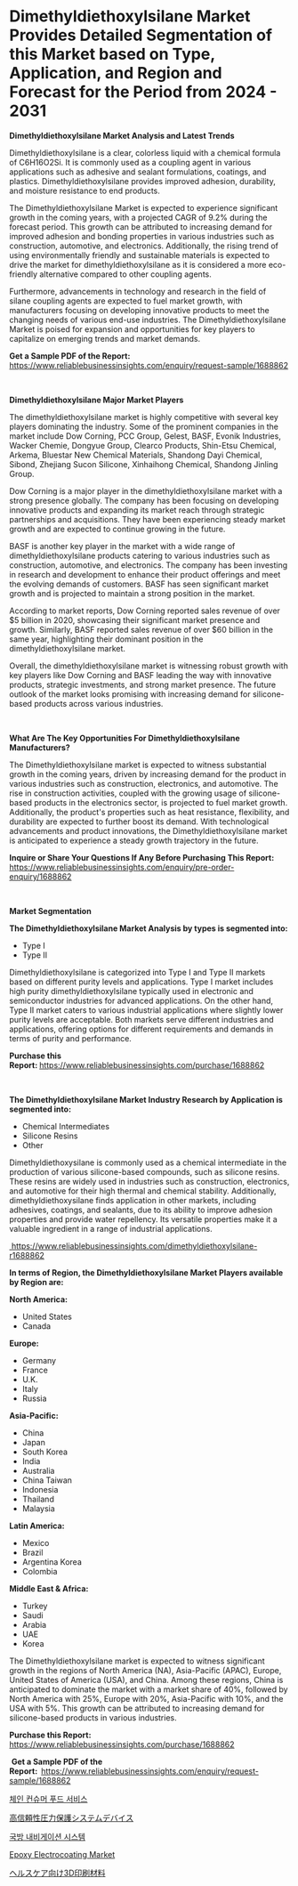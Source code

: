 <p><h1>Dimethyldiethoxylsilane Market Provides Detailed Segmentation of this Market based on Type, Application, and Region and Forecast for the Period from 2024 - 2031</h1></p><p><strong>Dimethyldiethoxylsilane Market Analysis and Latest Trends</strong></p>
<p><p>Dimethyldiethoxylsilane is a clear, colorless liquid with a chemical formula of C6H16O2Si. It is commonly used as a coupling agent in various applications such as adhesive and sealant formulations, coatings, and plastics. Dimethyldiethoxylsilane provides improved adhesion, durability, and moisture resistance to end products.</p><p>The Dimethyldiethoxylsilane Market is expected to experience significant growth in the coming years, with a projected CAGR of 9.2% during the forecast period. This growth can be attributed to increasing demand for improved adhesion and bonding properties in various industries such as construction, automotive, and electronics. Additionally, the rising trend of using environmentally friendly and sustainable materials is expected to drive the market for dimethyldiethoxylsilane as it is considered a more eco-friendly alternative compared to other coupling agents.</p><p>Furthermore, advancements in technology and research in the field of silane coupling agents are expected to fuel market growth, with manufacturers focusing on developing innovative products to meet the changing needs of various end-use industries. The Dimethyldiethoxylsilane Market is poised for expansion and opportunities for key players to capitalize on emerging trends and market demands.</p></p>
<p><strong>Get a Sample PDF of the Report:&nbsp;</strong> <a href="https://www.reliablebusinessinsights.com/enquiry/request-sample/1688862">https://www.reliablebusinessinsights.com/enquiry/request-sample/1688862</a></p>
<p>&nbsp;</p>
<p><strong>Dimethyldiethoxylsilane Major Market Players</strong></p>
<p><p>The dimethyldiethoxylsilane market is highly competitive with several key players dominating the industry. Some of the prominent companies in the market include Dow Corning, PCC Group, Gelest, BASF, Evonik Industries, Wacker Chemie, Dongyue Group, Clearco Products, Shin-Etsu Chemical, Arkema, Bluestar New Chemical Materials, Shandong Dayi Chemical, Sibond, Zhejiang Sucon Silicone, Xinhaihong Chemical, Shandong Jinling Group.</p><p>Dow Corning is a major player in the dimethyldiethoxylsilane market with a strong presence globally. The company has been focusing on developing innovative products and expanding its market reach through strategic partnerships and acquisitions. They have been experiencing steady market growth and are expected to continue growing in the future.</p><p>BASF is another key player in the market with a wide range of dimethyldiethoxylsilane products catering to various industries such as construction, automotive, and electronics. The company has been investing in research and development to enhance their product offerings and meet the evolving demands of customers. BASF has seen significant market growth and is projected to maintain a strong position in the market.</p><p>According to market reports, Dow Corning reported sales revenue of over $5 billion in 2020, showcasing their significant market presence and growth. Similarly, BASF reported sales revenue of over $60 billion in the same year, highlighting their dominant position in the dimethyldiethoxylsilane market.</p><p>Overall, the dimethyldiethoxylsilane market is witnessing robust growth with key players like Dow Corning and BASF leading the way with innovative products, strategic investments, and strong market presence. The future outlook of the market looks promising with increasing demand for silicone-based products across various industries.</p></p>
<p>&nbsp;</p>
<p><strong>What Are The Key Opportunities For Dimethyldiethoxylsilane Manufacturers?</strong></p>
<p><p>The Dimethyldiethoxylsilane market is expected to witness substantial growth in the coming years, driven by increasing demand for the product in various industries such as construction, electronics, and automotive. The rise in construction activities, coupled with the growing usage of silicone-based products in the electronics sector, is projected to fuel market growth. Additionally, the product's properties such as heat resistance, flexibility, and durability are expected to further boost its demand. With technological advancements and product innovations, the Dimethyldiethoxylsilane market is anticipated to experience a steady growth trajectory in the future.</p></p>
<p><strong>Inquire or Share Your Questions If Any Before Purchasing This Report:</strong> <a href="https://www.reliablebusinessinsights.com/enquiry/pre-order-enquiry/1688862">https://www.reliablebusinessinsights.com/enquiry/pre-order-enquiry/1688862</a></p>
<p>&nbsp;</p>
<p><strong>Market Segmentation</strong></p>
<p><strong>The Dimethyldiethoxylsilane Market Analysis by types is segmented into:</strong></p>
<p><ul><li>Type I</li><li>Type II</li></ul></p>
<p><p>Dimethyldiethoxylsilane is categorized into Type I and Type II markets based on different purity levels and applications. Type I market includes high purity dimethyldiethoxylsilane typically used in electronic and semiconductor industries for advanced applications. On the other hand, Type II market caters to various industrial applications where slightly lower purity levels are acceptable. Both markets serve different industries and applications, offering options for different requirements and demands in terms of purity and performance.</p></p>
<p><strong>Purchase this Report:&nbsp;</strong><a href="https://www.reliablebusinessinsights.com/purchase/1688862">https://www.reliablebusinessinsights.com/purchase/1688862</a></p>
<p>&nbsp;</p>
<p><strong>The Dimethyldiethoxylsilane Market Industry Research by Application is segmented into:</strong></p>
<p><ul><li>Chemical Intermediates</li><li>Silicone Resins</li><li>Other</li></ul></p>
<p><p>Dimethyldiethoxysilane is commonly used as a chemical intermediate in the production of various silicone-based compounds, such as silicone resins. These resins are widely used in industries such as construction, electronics, and automotive for their high thermal and chemical stability. Additionally, dimethyldiethoxysilane finds application in other markets, including adhesives, coatings, and sealants, due to its ability to improve adhesion properties and provide water repellency. Its versatile properties make it a valuable ingredient in a range of industrial applications.</p></p>
<p><a href="https://www.reliablebusinessinsights.com/dimethyldiethoxylsilane-r1688862">&nbsp;https://www.reliablebusinessinsights.com/dimethyldiethoxylsilane-r1688862</a></p>
<p><strong>In terms of Region, the Dimethyldiethoxylsilane Market Players available by Region are:</strong></p>
<p>
    <p> <strong> North America: </strong>
        <ul>
            <li>United States</li>
            <li>Canada</li>
        </ul>
        </p> 
    <p> <strong> Europe: </strong>
        <ul>
            <li>Germany</li>
            <li>France</li>
            <li>U.K.</li>
            <li>Italy</li>
            <li>Russia</li>
        </ul>
        </p> 
    <p> <strong> Asia-Pacific: </strong>
        <ul>
            <li>China</li>
            <li>Japan</li>
            <li>South Korea</li>
            <li>India</li>
            <li>Australia</li>
            <li>China Taiwan</li>
            <li>Indonesia</li>
            <li>Thailand</li>
            <li>Malaysia</li>
        </ul>
        </p> 
    <p> <strong> Latin America: </strong>
        <ul>
            <li>Mexico</li>
            <li>Brazil</li>
            <li>Argentina Korea</li>
            <li>Colombia</li>
        </ul>
        </p> 
    <p> <strong> Middle East & Africa: </strong>
        <ul>
            <li>Turkey</li>
            <li>Saudi</li>
            <li>Arabia</li>
            <li>UAE</li>
            <li>Korea</li>
        </ul>
    </p>
    </p>
<p><p>The Dimethyldiethoxylsilane market is expected to witness significant growth in the regions of North America (NA), Asia-Pacific (APAC), Europe, United States of America (USA), and China. Among these regions, China is anticipated to dominate the market with a market share of 40%, followed by North America with 25%, Europe with 20%, Asia-Pacific with 10%, and the USA with 5%. This growth can be attributed to increasing demand for silicone-based products in various industries.</p></p>
<p><strong>Purchase this Report: </strong><a href="https://www.reliablebusinessinsights.com/purchase/1688862">https://www.reliablebusinessinsights.com/purchase/1688862</a></p>
<p>&nbsp;<strong>Get a Sample PDF of the Report:&nbsp;&nbsp;</strong><a href="https://www.reliablebusinessinsights.com/enquiry/request-sample/1688862">https://www.reliablebusinessinsights.com/enquiry/request-sample/1688862</a></p>
<p><strong></strong></p>
<p><p><a href="https://medium.com/@kelsiorphy/2024%EB%85%84%EB%B6%80%ED%84%B0-2031%EB%85%84%EA%B9%8C%EC%A7%80-%EC%98%88%EC%B8%A1%EB%90%9C-%EC%B2%B4%EC%9D%B8%EB%93%9C-%EC%BB%A8%EC%8A%88%EB%A8%B8-%ED%91%B8%EB%93%9C-%EC%84%9C%EB%B9%84%EC%8A%A4-%EC%8B%9C%EC%9E%A5-%EB%8F%99%ED%96%A5-%EB%B0%8F-%EC%8B%9C%EC%9E%A5-%EB%B6%84%EC%84%9D-e2a9f03cee60">체인 컨슈머 푸드 서비스</a></p><p><a href="https://medium.com/@barrycuda1974/%E9%AB%98%E4%BF%A1%E9%A0%BC%E6%80%A7%E5%9C%A7%E5%8A%9B%E4%BF%9D%E8%AD%B7%E3%82%B7%E3%82%B9%E3%83%86%E3%83%A0%E3%83%87%E3%83%90%E3%82%A4%E3%82%B9%E5%B8%82%E5%A0%B4%E3%81%AF-%E5%B8%82%E5%A0%B4%E3%82%B7%E3%82%A7%E3%82%A2-%E3%82%B5%E3%82%A4%E3%82%BA-2031%E5%B9%B4%E3%81%BE%E3%81%A7%E3%81%AE%E4%BA%88%E6%B8%AC%E3%81%AB%E7%84%A6%E7%82%B9%E3%82%92%E5%BD%93%E3%81%A6%E3%81%A6%E3%81%84%E3%81%BE%E3%81%99-59ca1c08d37e">高信頼性圧力保護システムデバイス</a></p><p><a href="https://medium.com/@jordybecker/%EB%B0%A9%EC%96%B4-%ED%95%AD%EB%B2%95-%EC%8B%9C%EC%8A%A4%ED%85%9C-%EC%8B%9C%EC%9E%A5-%EC%A1%B0%EC%82%AC-%EB%B3%B4%EA%B3%A0%EC%84%9C-%EA%B7%B8-%EC%97%AD%EC%82%AC%EC%99%80-2024%EB%85%84%EB%B6%80%ED%84%B0-2031%EB%85%84%EA%B9%8C%EC%A7%80-%EC%98%88%EC%B8%A1-8848395fc2a4">국방 내비게이션 시스템</a></p><p><a href="https://www.linkedin.com/pulse/epoxy-electrocoating-market-insight-trends-growth-forecasted-t440f">Epoxy Electrocoating Market</a></p><p><a href="https://medium.com/@josephee58/2024%E5%B9%B4%E3%81%8B%E3%82%892031%E5%B9%B4%E3%81%BE%E3%81%A7%E3%81%AE%E6%9C%9F%E9%96%93%E3%81%AB%E4%BA%88%E6%B8%AC%E3%81%95%E3%82%8C%E3%82%8B%E5%8C%BB%E7%99%82%E7%94%A83d%E3%83%97%E3%83%AA%E3%83%B3%E3%83%88%E6%9D%90%E6%96%99%E3%81%AE%E5%B8%82%E5%A0%B4%E5%88%86%E6%9E%90%E3%81%A8%E3%82%B5%E3%82%A4%E3%82%BA%E4%BA%88%E6%B8%AC-3901521ab853">ヘルスケア向け3D印刷材料</a></p></p>